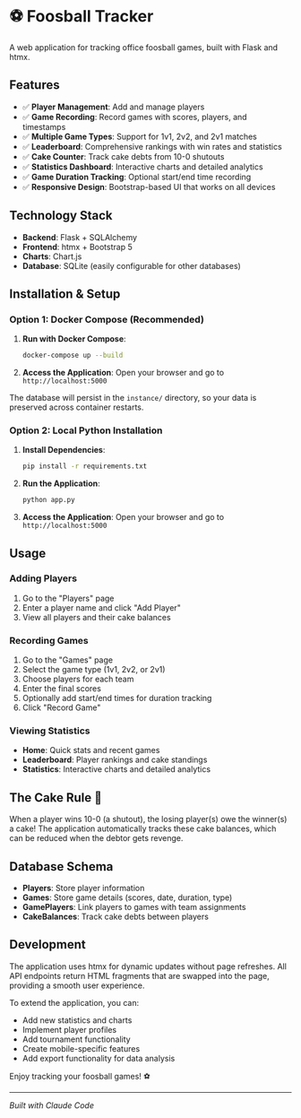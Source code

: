 # ⚽ Foosball Tracker

A web application for tracking office foosball games, built with Flask and htmx.

## Features

- ✅ **Player Management**: Add and manage players
- ✅ **Game Recording**: Record games with scores, players, and timestamps
- ✅ **Multiple Game Types**: Support for 1v1, 2v2, and 2v1 matches
- ✅ **Leaderboard**: Comprehensive rankings with win rates and statistics
- ✅ **Cake Counter**: Track cake debts from 10-0 shutouts
- ✅ **Statistics Dashboard**: Interactive charts and detailed analytics
- ✅ **Game Duration Tracking**: Optional start/end time recording
- ✅ **Responsive Design**: Bootstrap-based UI that works on all devices

## Technology Stack

- **Backend**: Flask + SQLAlchemy
- **Frontend**: htmx + Bootstrap 5
- **Charts**: Chart.js
- **Database**: SQLite (easily configurable for other databases)

## Installation & Setup

### Option 1: Docker Compose (Recommended)

1. **Run with Docker Compose**:
   ```bash
   docker-compose up --build
   ```

2. **Access the Application**:
   Open your browser and go to `http://localhost:5000`

The database will persist in the `instance/` directory, so your data is preserved across container restarts.

### Option 2: Local Python Installation

1. **Install Dependencies**:
   ```bash
   pip install -r requirements.txt
   ```

2. **Run the Application**:
   ```bash
   python app.py
   ```

3. **Access the Application**:
   Open your browser and go to `http://localhost:5000`

## Usage

### Adding Players
1. Go to the "Players" page
2. Enter a player name and click "Add Player"
3. View all players and their cake balances

### Recording Games
1. Go to the "Games" page
2. Select the game type (1v1, 2v2, or 2v1)
3. Choose players for each team
4. Enter the final scores
5. Optionally add start/end times for duration tracking
6. Click "Record Game"

### Viewing Statistics
- **Home**: Quick stats and recent games
- **Leaderboard**: Player rankings and cake standings
- **Statistics**: Interactive charts and detailed analytics

## The Cake Rule 🎂

When a player wins 10-0 (a shutout), the losing player(s) owe the winner(s) a cake! The application automatically tracks these cake balances, which can be reduced when the debtor gets revenge.

## Database Schema

- **Players**: Store player information
- **Games**: Store game details (scores, date, duration, type)
- **GamePlayers**: Link players to games with team assignments
- **CakeBalances**: Track cake debts between players

## Development

The application uses htmx for dynamic updates without page refreshes. All API endpoints return HTML fragments that are swapped into the page, providing a smooth user experience.

To extend the application, you can:
- Add new statistics and charts
- Implement player profiles
- Add tournament functionality
- Create mobile-specific features
- Add export functionality for data analysis

Enjoy tracking your foosball games! ⚽

---

*Built with Claude Code*